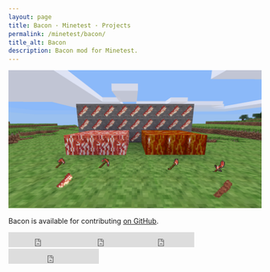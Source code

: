 ```yaml
---
layout: page
title: Bacon · Minetest · Projects
permalink: /minetest/bacon/
title_alt: Bacon
description: Bacon mod for Minetest.
---
```


![Bacon Screenshot](/assets/img/minetest-bacon-screenshot.png)

Bacon is available for contributing [on GitHub](https://github.com/davisonio/bacon).

<iframe src="https://ghbtns.com/github-btn.html?user=davisonio&repo=bacon&type=watch&count=true&size=large&v=2" frameborder="0" scrolling="0" width="130px" height="30px"></iframe><iframe src="https://ghbtns.com/github-btn.html?user=davisonio&repo=bacon&type=star&count=true&size=large" frameborder="0" scrolling="0" width="120px" height="30px"></iframe><iframe src="https://ghbtns.com/github-btn.html?user=davisonio&repo=bacon&type=fork&count=true&size=large" frameborder="0" scrolling="0" width="120px" height="30px"></iframe><iframe src="https://ghbtns.com/github-btn.html?user=davisonio&type=follow&count=true&size=large" frameborder="0" scrolling="0" width="180px" height="30px"></iframe>
